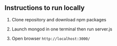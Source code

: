 ## Instructions to run locally

1) Clone repository and download npm packages

2) Launch mongod in one terminal then run server.js

3) Open browser `http://localhost:3000/`
